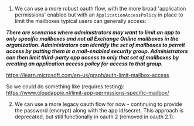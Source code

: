 
1. We can use a more robust oauth flow, with the more broad 'application permissions' enabled but with an `ApplicationAccessPolicy` in place to limit the mailboxes typical users can generally access:

***There are scenarios where administrators may want to limit an app to only specific mailboxes and _not all_ Exchange Online mailboxes in the organization. Administrators can identify the set of mailboxes to permit access by putting them in a mail-enabled security group. Administrators can then limit third-party app access to only that set of mailboxes by creating an application access policy for access to that group.***

https://learn.microsoft.com/en-us/graph/auth-limit-mailbox-access

So we could do something like (requires testing): https://www.cloudappie.nl/limit-app-permissions-specific-mailbox/

2. We can use a more legacy oauth flow for now - continuing to provide the password (encrypt) along with the app id/secret. This approach is deprecated, but still functionally in oauth 2 (removed in oauth 2.1).

